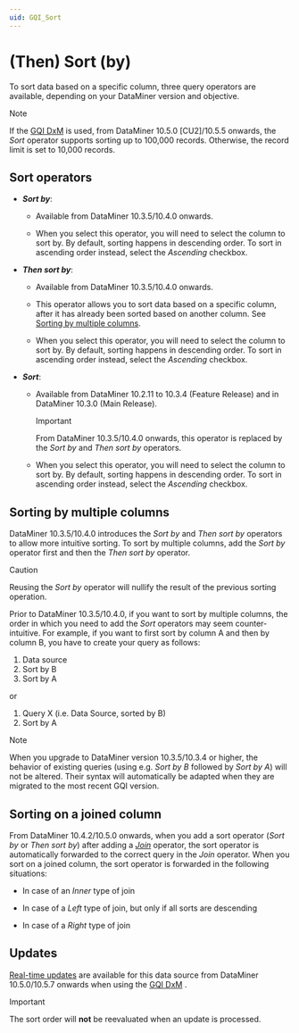 ```yaml
---
uid: GQI_Sort
---
```


# (Then) Sort (by)

To sort data based on a specific column, three query operators are available, depending on your DataMiner version and objective.

> [!NOTE]
> If the [GQI DxM](xref:GQI_DxM) is used, from DataMiner 10.5.0 [CU2]/10.5.5 onwards<!--RN 42492-->, the *Sort* operator supports sorting up to 100,000 records. Otherwise, the record limit is set to 10,000 records.

## Sort operators

- ***Sort by***:

  - Available from DataMiner 10.3.5/10.4.0 onwards<!--  RN 35807 & 35834 -->.

  - When you select this operator, you will need to select the column to sort by. By default, sorting happens in descending order. To sort in ascending order instead, select the *Ascending* checkbox.

- ***Then sort by***:

  - Available from DataMiner 10.3.5/10.4.0 onwards. <!--  RN 35807 & 35834 -->

  - This operator allows you to sort data based on a specific column, after it has already been sorted based on another column. See [Sorting by multiple columns](#sorting-by-multiple-columns).

  - When you select this operator, you will need to select the column to sort by. By default, sorting happens in descending order. To sort in ascending order instead, select the *Ascending* checkbox.

- ***Sort***:

  - Available from DataMiner 10.2.11 to 10.3.4 (Feature Release) and in DataMiner 10.3.0 (Main Release).

    > [!IMPORTANT]
    > From DataMiner 10.3.5/10.4.0 onwards, this operator is replaced by the *Sort by* and *Then sort by* operators.

  - When you select this operator, you will need to select the column to sort by. By default, sorting happens in descending order. To sort in ascending order instead, select the *Ascending* checkbox.

## Sorting by multiple columns

DataMiner 10.3.5/10.4.0 introduces the *Sort by* and *Then sort by* operators to allow more intuitive sorting. To sort by multiple columns, add the *Sort by* operator first and then the *Then sort by* operator.

> [!CAUTION]
> Reusing the *Sort by* operator will nullify the result of the previous sorting operation.

Prior to DataMiner 10.3.5/10.4.0, if you want to sort by multiple columns, the order in which you need to add the *Sort* operators may seem counter-intuitive. For example, if you want to first sort by column A and then by column B, you have to create your query as follows:

1. Data source
1. Sort by B
1. Sort by A

or

1. Query X (i.e. Data Source, sorted by B)
1. Sort by A

> [!NOTE]
> When you upgrade to DataMiner version 10.3.5/10.3.4 or higher, the behavior of existing queries (using e.g. *Sort by B* followed by *Sort by A*) will not be altered. Their syntax will automatically be adapted when they are migrated to the most recent GQI version.

## Sorting on a joined column

From DataMiner 10.4.2/10.5.0 onwards<!--RN 38150-->, when you add a sort operator (*Sort by* or *Then sort by*) after adding a [*Join*](xref:GQI_Join) operator, the sort operator is automatically forwarded to the correct query in the *Join* operator. When you sort on a joined column, the sort operator is forwarded in the following situations:

- In case of an *Inner* type of join

- In case of a *Left* type of join, but only if all sorts are descending

- In case of a *Right* type of join

## Updates

[Real-time updates](xref:Query_updates) are available for this data source from DataMiner 10.5.0/10.5.7 onwards when using the [GQI DxM](xref:GQI_DxM) <!-- RN 42941 -->.

> [!IMPORTANT]
> The sort order will **not** be reevaluated when an update is processed.
